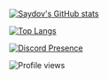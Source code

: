 
[![Saydov's GitHub stats](https://github-readme-stats.vercel.app/api?username=notsaydov&theme=dark&show_icons=true&hide_border=true&disable_animations=true&hide=prs,issues)](https://github.com/anuraghazra/github-readme-stats)  

[![Top Langs](https://github-readme-stats.vercel.app/api/top-langs/?username=notsaydov&layout=compact&theme=dark&hide_border=true)](https://github.com/anuraghazra/github-readme-stats)  

[![Discord Presence](https://lanyard.cnrad.dev/api/894208701806817382)](https://discord.com/users/894208701806817382)

![Profile views](https://gpvc.arturio.dev/notsaydov)
